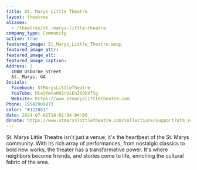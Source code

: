 ```yaml
---
title: St. Marys Little Theatre
layout: theatres
aliases: 
  - /theatres/st.-marys-little-theatre
company_type: Community
active: true
featured_image: St_Marys_Little_Theatre.webp
featured_image_attr:
featured_image_alt:
featured_image_caption:
Address: |
  1000 Osborne Street
  St. Marys, GA
Socials:
  Facebook: StMarysLittleTheatre
  YouTube: UCaSfmCnHH3rUiEnI6GbV7Sg
  Website: https://www.stmaryslittletheatre.com
Phone: 19542909873
color: "#122851"
date: 2024-07-02T18:02:34-04:00
donate: https://www.stmaryslittletheatre.com/collections/support?utm_source=web&utm_medium=jaxplays&utm_campaign=donate_btn
---
```

St. Marys Little Theatre isn't just a venue; it's the heartbeat of the St. Marys community. With its rich array of performances, from nostalgic classics to bold new works, the theater has a transformative power. It's where neighbors become friends, and stories come to life, enriching the cultural fabric of the area.